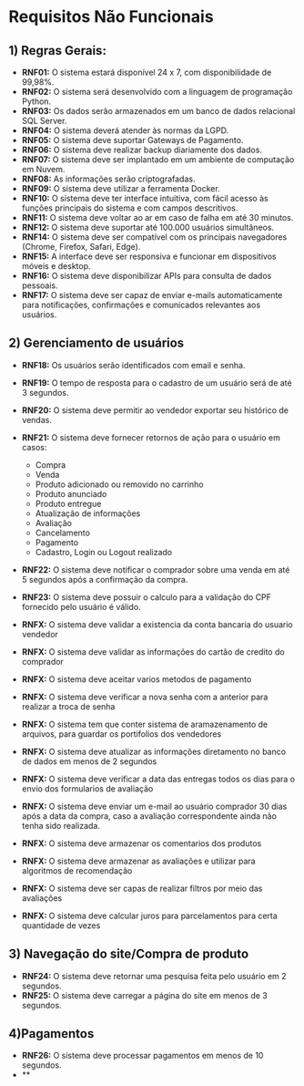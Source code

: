 # Requisitos Não Funcionais



## 1) Regras Gerais:

- **RNF01:** O sistema estará disponível 24 x 7, com disponibilidade de 99,98%.
- **RNF02:** O sistema será desenvolvido com a linguagem de programação Python.
- **RNF03:** Os dados serão armazenados em um banco de dados relacional SQL Server.
- **RNF04:** O sistema deverá atender às normas da LGPD.
- **RNF05:** O sistema deve suportar Gateways de Pagamento.
- **RNF06:** O sistema deve realizar backup diariamente dos dados.
- **RNF07:** O sistema deve ser implantado em um ambiente de computação em Nuvem.
- **RNF08:** As informações serão criptografadas.
- **RNF09:** O sistema deve utilizar a ferramenta Docker.
- **RNF10:** O sistema deve ter interface intuitiva, com fácil acesso às funções principais do sistema e com campos descritivos.
- **RNF11:** O sistema deve voltar ao ar em caso de falha em até 30 minutos.
- **RNF12:** O sistema deve suportar até 100.000 usuários simultâneos.
- **RNF14:** O sistema deve ser compatível com os principais navegadores (Chrome, Firefox, Safari, Edge).
- **RNF15:** A interface deve ser responsiva e funcionar em dispositivos móveis e desktop.
- **RNF16:** O sistema deve disponibilizar APIs para consulta de dados pessoais.
- **RNF17:** O sistema deve ser capaz de enviar e-mails automaticamente para notificações, confirmações e comunicados relevantes aos usuários. 

## 2) Gerenciamento de usuários

- **RNF18:** Os usuários serão identificados com email e senha. 
- **RNF19:** O tempo de resposta para o cadastro de um usuário será de até 3 segundos. 
- **RNF20:** O sistema deve permitir ao vendedor exportar seu histórico de vendas.
- **RNF21:** O sistema deve fornecer retornos de ação para o usuário em casos:
    - Compra
    - Venda
    - Produto adicionado ou removido no carrinho
    - Produto anunciado
    - Produto entregue
    - Atualização de informações
    - Avaliação
    - Cancelamento
    - Pagamento
    - Cadastro, Login ou Logout realizado

- **RNF22:** O sistema deve notificar o comprador sobre uma venda em até 5 segundos após a confirmação da compra.
- **RNF23:** O sistema deve possuir o calculo para a validação do CPF fornecido pelo usuário é válido.
- **RNFX:** O sistema deve validar a existencia da conta bancaria do usuario vendedor
- **RNFX:** O sistema deve validar as informações do cartão de credito do comprador
- **RNFX:** O sistema deve aceitar varios metodos de pagamento
- **RNFX:**  O sistema deve verificar a nova senha com a anterior para realizar a troca de senha
- **RNFX:** O sistema tem que conter sistema de aramazenamento de arquivos, para guardar os portifolios dos vendedores
- **RNFX:** O sistema deve atualizar as informações diretamento no banco de dados em menos de 2 segundos
- **RNFX:** O sistema deve verificar a data das entregas todos os dias para o envio dos formularios de avaliação
- **RNFX:** O sistema deve enviar um e-mail ao usuário comprador 30 dias após a data da compra, caso a avaliação correspondente ainda não tenha sido realizada.
- **RNFX:** O sistema deve armazenar os comentarios dos produtos 
- **RNFX:** O sistema deve armazenar as avaliações e utilizar para algoritmos de recomendação
- **RNFX:** O sistema deve ser capas de realizar filtros por meio das avaliações
- **RNFX:** O sistema deve calcular juros para parcelamentos para certa quantidade de vezes
## 3) Navegação do site/Compra de produto
- **RNF24:** O sistema deve retornar uma pesquisa feita pelo usuário em 2 segundos.
- **RNF25:** O sistema deve carregar a página do site em menos de 3 segundos.


## 4)Pagamentos
- **RNF26:** O sistema deve processar pagamentos em menos de 10 segundos.
- **


## 
